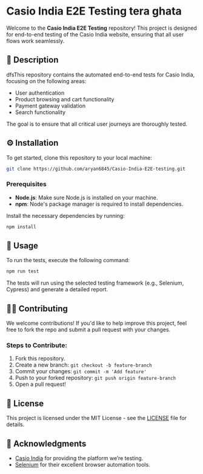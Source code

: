 # Casio India E2E Testing tera ghata

Welcome to the **Casio India E2E Testing** repository! This project is designed for end-to-end testing of the Casio India website, ensuring that all user flows work seamlessly.

## 📝 Description

dfsThis repository contains the automated end-to-end tests for Casio India, focusing on the following areas:
- User authentication
- Product browsing and cart functionality
- Payment gateway validation
- Search functionality

The goal is to ensure that all critical user journeys are thoroughly tested.

## ⚙️ Installation

To get started, clone this repository to your local machine:

```bash
git clone https://github.com/aryan6845/Casio-India-E2E-testing.git
```

### Prerequisites

- **Node.js**: Make sure Node.js is installed on your machine.
- **npm**: Node's package manager is required to install dependencies.

Install the necessary dependencies by running:

```bash
npm install
```

## 🚀 Usage

To run the tests, execute the following command:

```bash
npm run test
```

The tests will run using the selected testing framework (e.g., Selenium, Cypress) and generate a detailed report.

## 🧑‍💻 Contributing

We welcome contributions! If you'd like to help improve this project, feel free to fork the repo and submit a pull request with your changes.

### Steps to Contribute:
1. Fork this repository.
2. Create a new branch: `git checkout -b feature-branch`
3. Commit your changes: `git commit -m 'Add feature'`
4. Push to your forked repository: `git push origin feature-branch`
5. Open a pull request!

## 📜 License

This project is licensed under the MIT License - see the [LICENSE](LICENSE) file for details.

## 📄 Acknowledgments

- [Casio India](https://www.casio-india.com) for providing the platform we’re testing.
- [Selenium](https://www.selenium.dev) for their excellent browser automation tools.
